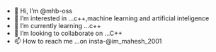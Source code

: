 - 👋 Hi, I’m @mhb-oss
- 👀 I’m interested in ...c++,machine learning and artificial inteligence
- 🌱 I’m currently learning ...c++
- 💞️ I’m looking to collaborate on ...C++
- 📫 How to reach me ...on insta-@im_mahesh_2001

<!---
mhb-oss/mhb-oss is a ✨ special ✨ repository because its `README.md` (this file) appears on your GitHub profile.
You can click the Preview link to take a look at your changes.
--->
